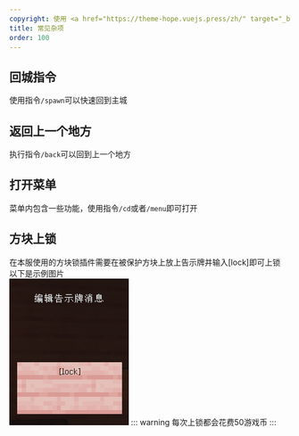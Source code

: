 ```yaml
---
copyright: 使用 <a href="https://theme-hope.vuejs.press/zh/" target="_blank">VuePress Theme Hope</a> 主题 | Copyleft© 2023 Craft233  <a href="https://icp.gov.moe/?keyword=20232336" target="_blank">萌ICP备20232336号</a>
title: 常见杂项
order: 100
---
```

## 回城指令 
使用指令<code>/spawn</code>可以快速回到主城  

## 返回上一个地方
执行指令<code>/back</code>可以回到上一个地方  

## 打开菜单  
菜单内包含一些功能，使用指令<code>/cd</code>或者<code>/menu</code>即可打开

## 方块上锁
在本服使用的方块锁插件需要在被保护方块上放上告示牌并输入[lock]即可上锁  
以下是示例图片  
![](../.vuepress/public/docs/chest_lock/20230726170247_1.png)
::: warning
每次上锁都会花费50游戏币
:::
